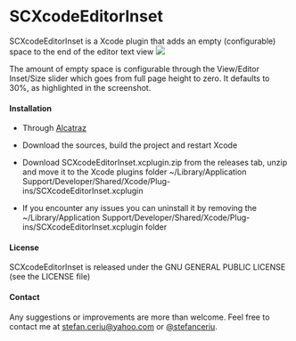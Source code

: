 # SCXcodeEditorInset
SCXcodeEditorInset is a Xcode plugin that adds an empty (configurable) space to the end of the editor text view 
![](https://dl.dropboxusercontent.com/u/12748201/Recordings/SCXcodeEditorInset/SCXcodeEditorInset.png)

The amount of empty space is configurable through the View/Editor Inset/Size slider which goes from full page height to zero. It defaults to 30%, as highlighted in the screenshot.

#### Installation
- Through [Alcatraz](https://github.com/Alcatraz/Alcatraz)

- Download the sources, build the project and restart Xcode

- Download SCXcodeEditorInset.xcplugin.zip from the releases tab, unzip and move it to the  Xcode plugins folder ~/Library/Application Support/Developer/Shared/Xcode/Plug-ins/SCXcodeEditorInset.xcplugin

- If you encounter any issues you can uninstall it by removing the ~/Library/Application Support/Developer/Shared/Xcode/Plug-ins/SCXcodeEditorInset.xcplugin folder
 
#### License
SCXcodeEditorInset is released under the GNU GENERAL PUBLIC LICENSE (see the LICENSE file)

#### Contact
Any suggestions or improvements are more than welcome. Feel free to contact me at [stefan.ceriu@yahoo.com](mailto:stefan.ceriu@yahoo.com) or [@stefanceriu](https://twitter.com/stefanceriu).
